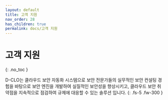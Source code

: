 ```yaml
---
layout: default
title: 고객 지원
nav_order: 28
has_children: true
permalink: docs/고객 지원
---
```


# 고객 지원
{: .no_toc }

D-CLO는 클라우드 보안 자동화 시스템으로 보안 전문가들의 실무적인 보안 컨설팅 
경험을 바탕으로 보안 엔진을 개발하여 실질적인 보안성을 향상시키고, 클라우드 보안 
취약점을 지속적으로 점검하여 규제에 대응할 수 있는 솔루션 입니다.
{: .fs-5 .fw-300 }
